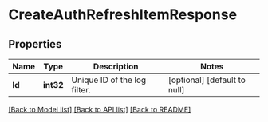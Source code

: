 # CreateAuthRefreshItemResponse

## Properties
Name | Type | Description | Notes
------------ | ------------- | ------------- | -------------
**Id** | **int32** | Unique ID of the log filter. | [optional] [default to null]

[[Back to Model list]](../README.md#documentation-for-models) [[Back to API list]](../README.md#documentation-for-api-endpoints) [[Back to README]](../README.md)


